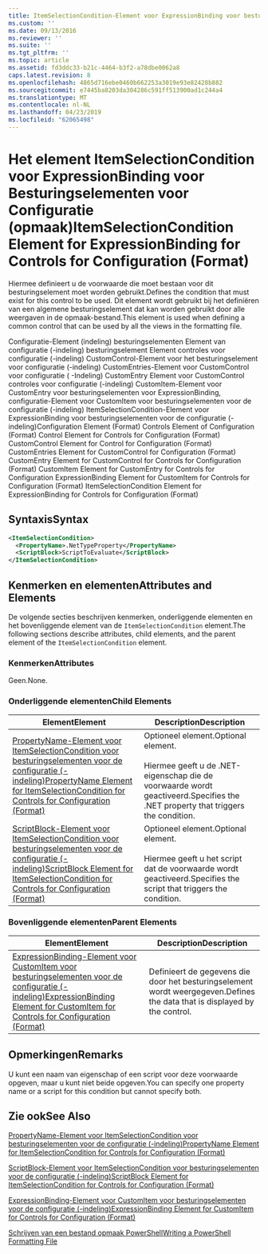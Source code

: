 ```yaml
---
title: ItemSelectionCondition-Element voor ExpressionBinding voor besturingselementen voor de configuratie (-indeling) | Microsoft Docs
ms.custom: ''
ms.date: 09/13/2016
ms.reviewer: ''
ms.suite: ''
ms.tgt_pltfrm: ''
ms.topic: article
ms.assetid: fd3ddc33-b21c-4464-b3f2-a78dbe0062a8
caps.latest.revision: 8
ms.openlocfilehash: 4865d716ebe0460b662253a3019e93e82428b882
ms.sourcegitcommit: e7445ba8203da304286c591ff513900ad1c244a4
ms.translationtype: MT
ms.contentlocale: nl-NL
ms.lasthandoff: 04/23/2019
ms.locfileid: "62065498"
---
```

# <a name="itemselectioncondition-element-for-expressionbinding-for-controls-for-configuration-format"></a><span data-ttu-id="6874a-102">Het element ItemSelectionCondition voor ExpressionBinding voor Besturingselementen voor Configuratie (opmaak)</span><span class="sxs-lookup"><span data-stu-id="6874a-102">ItemSelectionCondition Element for ExpressionBinding for Controls for Configuration (Format)</span></span>

<span data-ttu-id="6874a-103">Hiermee definieert u de voorwaarde die moet bestaan voor dit besturingselement moet worden gebruikt.</span><span class="sxs-lookup"><span data-stu-id="6874a-103">Defines the condition that must exist for this control to be used.</span></span> <span data-ttu-id="6874a-104">Dit element wordt gebruikt bij het definiëren van een algemene besturingselement dat kan worden gebruikt door alle weergaven in de opmaak-bestand.</span><span class="sxs-lookup"><span data-stu-id="6874a-104">This element is used when defining a common control that can be used by all the views in the formatting file.</span></span>

<span data-ttu-id="6874a-105">Configuratie-Element (indeling) besturingselementen Element van configuratie (-indeling) besturingselement Element controles voor configuratie (-indeling) CustomControl-Element voor het besturingselement voor configuratie (-indeling) CustomEntries-Element voor CustomControl voor configuratie ( -Indeling) CustomEntry Element voor CustomControl controles voor configuratie (-indeling) CustomItem-Element voor CustomEntry voor besturingselementen voor ExpressionBinding, configuratie-Element voor CustomItem voor besturingselementen voor de configuratie (-indeling) ItemSelectionCondition-Element voor ExpressionBinding voor besturingselementen voor de configuratie (-indeling)</span><span class="sxs-lookup"><span data-stu-id="6874a-105">Configuration Element (Format) Controls Element of Configuration (Format) Control Element for Controls for Configuration (Format) CustomControl Element for Control for Configuration (Format) CustomEntries Element for CustomControl for Configuration (Format) CustomEntry Element for CustomControl for Controls for Configuration (Format) CustomItem Element for CustomEntry for Controls for Configuration ExpressionBinding Element for CustomItem for Controls for Configuration (Format) ItemSelectionCondition Element for ExpressionBinding for Controls for Configuration (Format)</span></span>

## <a name="syntax"></a><span data-ttu-id="6874a-106">Syntaxis</span><span class="sxs-lookup"><span data-stu-id="6874a-106">Syntax</span></span>

```xml
<ItemSelectionCondition>
  <PropertyName>.NetTypeProperty</PropertyName>
  <ScriptBlock>ScriptToEvaluate</ScriptBlock>
</ItemSelectionCondition>
```

## <a name="attributes-and-elements"></a><span data-ttu-id="6874a-107">Kenmerken en elementen</span><span class="sxs-lookup"><span data-stu-id="6874a-107">Attributes and Elements</span></span>

<span data-ttu-id="6874a-108">De volgende secties beschrijven kenmerken, onderliggende elementen en het bovenliggende element van de `ItemSelectionCondition` element.</span><span class="sxs-lookup"><span data-stu-id="6874a-108">The following sections describe attributes, child elements, and the parent element of the `ItemSelectionCondition` element.</span></span>

### <a name="attributes"></a><span data-ttu-id="6874a-109">Kenmerken</span><span class="sxs-lookup"><span data-stu-id="6874a-109">Attributes</span></span>

<span data-ttu-id="6874a-110">Geen.</span><span class="sxs-lookup"><span data-stu-id="6874a-110">None.</span></span>

### <a name="child-elements"></a><span data-ttu-id="6874a-111">Onderliggende elementen</span><span class="sxs-lookup"><span data-stu-id="6874a-111">Child Elements</span></span>

|<span data-ttu-id="6874a-112">Element</span><span class="sxs-lookup"><span data-stu-id="6874a-112">Element</span></span>|<span data-ttu-id="6874a-113">Description</span><span class="sxs-lookup"><span data-stu-id="6874a-113">Description</span></span>|
|-------------|-----------------|
|[<span data-ttu-id="6874a-114">PropertyName-Element voor ItemSelectionCondition voor besturingselementen voor de configuratie (-indeling)</span><span class="sxs-lookup"><span data-stu-id="6874a-114">PropertyName Element for ItemSelectionCondition for Controls for Configuration (Format)</span></span>](./propertyname-element-for-itemseclectioncondition-for-controls-for-configuration-format.md)|<span data-ttu-id="6874a-115">Optioneel element.</span><span class="sxs-lookup"><span data-stu-id="6874a-115">Optional element.</span></span><br /><br /> <span data-ttu-id="6874a-116">Hiermee geeft u de .NET-eigenschap die de voorwaarde wordt geactiveerd.</span><span class="sxs-lookup"><span data-stu-id="6874a-116">Specifies the .NET property that triggers the condition.</span></span>|
|[<span data-ttu-id="6874a-117">ScriptBlock-Element voor ItemSelectionCondition voor besturingselementen voor de configuratie (-indeling)</span><span class="sxs-lookup"><span data-stu-id="6874a-117">ScriptBlock Element for ItemSelectionCondition for Controls for Configuration (Format)</span></span>](./scriptblock-element-for-itemseclectioncondition-for-controls-for-configuration-format.md)|<span data-ttu-id="6874a-118">Optioneel element.</span><span class="sxs-lookup"><span data-stu-id="6874a-118">Optional element.</span></span><br /><br /> <span data-ttu-id="6874a-119">Hiermee geeft u het script dat de voorwaarde wordt geactiveerd.</span><span class="sxs-lookup"><span data-stu-id="6874a-119">Specifies the script that triggers the condition.</span></span>|

### <a name="parent-elements"></a><span data-ttu-id="6874a-120">Bovenliggende elementen</span><span class="sxs-lookup"><span data-stu-id="6874a-120">Parent Elements</span></span>

|<span data-ttu-id="6874a-121">Element</span><span class="sxs-lookup"><span data-stu-id="6874a-121">Element</span></span>|<span data-ttu-id="6874a-122">Description</span><span class="sxs-lookup"><span data-stu-id="6874a-122">Description</span></span>|
|-------------|-----------------|
|[<span data-ttu-id="6874a-123">ExpressionBinding-Element voor CustomItem voor besturingselementen voor de configuratie (-indeling)</span><span class="sxs-lookup"><span data-stu-id="6874a-123">ExpressionBinding Element for CustomItem for Controls for Configuration (Format)</span></span>](./expressionbinding-element-for-customitem-for-controls-for-configuration-format.md)|<span data-ttu-id="6874a-124">Definieert de gegevens die door het besturingselement wordt weergegeven.</span><span class="sxs-lookup"><span data-stu-id="6874a-124">Defines the data that is displayed by the control.</span></span>|

## <a name="remarks"></a><span data-ttu-id="6874a-125">Opmerkingen</span><span class="sxs-lookup"><span data-stu-id="6874a-125">Remarks</span></span>

<span data-ttu-id="6874a-126">U kunt een naam van eigenschap of een script voor deze voorwaarde opgeven, maar u kunt niet beide opgeven.</span><span class="sxs-lookup"><span data-stu-id="6874a-126">You can specify one property name or a script for this condition but cannot specify both.</span></span>

## <a name="see-also"></a><span data-ttu-id="6874a-127">Zie ook</span><span class="sxs-lookup"><span data-stu-id="6874a-127">See Also</span></span>

[<span data-ttu-id="6874a-128">PropertyName-Element voor ItemSelectionCondition voor besturingselementen voor de configuratie (-indeling)</span><span class="sxs-lookup"><span data-stu-id="6874a-128">PropertyName Element for ItemSelectionCondition for Controls for Configuration (Format)</span></span>](./propertyname-element-for-itemseclectioncondition-for-controls-for-configuration-format.md)

[<span data-ttu-id="6874a-129">ScriptBlock-Element voor ItemSelectionCondition voor besturingselementen voor de configuratie (-indeling)</span><span class="sxs-lookup"><span data-stu-id="6874a-129">ScriptBlock Element for ItemSelectionCondition for Controls for Configuration (Format)</span></span>](./scriptblock-element-for-itemseclectioncondition-for-controls-for-configuration-format.md)

[<span data-ttu-id="6874a-130">ExpressionBinding-Element voor CustomItem voor besturingselementen voor de configuratie (-indeling)</span><span class="sxs-lookup"><span data-stu-id="6874a-130">ExpressionBinding Element for CustomItem for Controls for Configuration (Format)</span></span>](./expressionbinding-element-for-customitem-for-controls-for-configuration-format.md)

[<span data-ttu-id="6874a-131">Schrijven van een bestand opmaak PowerShell</span><span class="sxs-lookup"><span data-stu-id="6874a-131">Writing a PowerShell Formatting File</span></span>](./writing-a-powershell-formatting-file.md)
